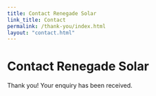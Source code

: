 ```yaml
---
title: Contact Renegade Solar
link_title: Contact
permalink: /thank-you/index.html
layout: "contact.html"
---
```


# Contact Renegade Solar

Thank you! Your enquiry has been received.
